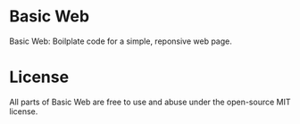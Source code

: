# Basic Web
Basic Web: Boilplate code for a simple, reponsive web page.

# License
All parts of Basic Web are free to use and abuse under the open-source MIT license.
